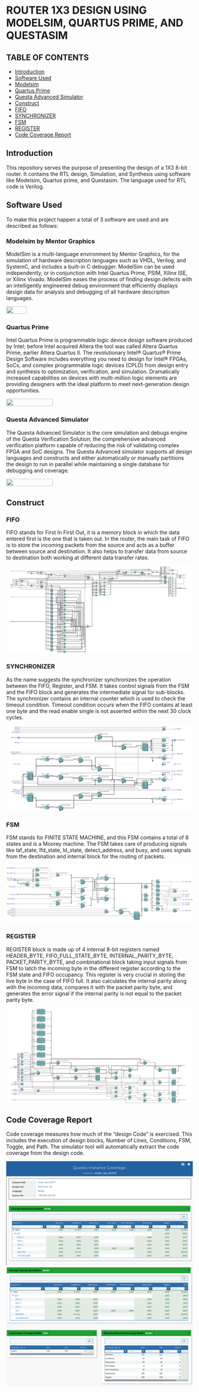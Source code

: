 # ROUTER 1X3 DESIGN USING MODELSIM, QUARTUS PRIME, AND QUESTASIM

## TABLE OF CONTENTS
* [Introduction](https://github.com/kripanshukumar/ROUTER_1X3#introduction)
* [Software Used](https://github.com/kripanshukumar/ROUTER_1X3#software-used)
* [Modelsim](https://github.com/kripanshukumar/ROUTER_1X3#modelsim-by-mentor-graphics)
* [Quartus Prime](https://github.com/kripanshukumar/ROUTER_1X3#quartus-prime)
* [Questa Advanced Simulator](https://github.com/kripanshukumar/ROUTER_1X3#questa-advanced-simulator)
* [Construct](https://github.com/kripanshukumar/ROUTER_1X3#construct)
* [FIFO](https://github.com/kripanshukumar/ROUTER_1X3#fifo)
* [SYNCHRONIZER](https://github.com/kripanshukumar/ROUTER_1X3#synchronizer)
* [FSM](https://github.com/kripanshukumar/ROUTER_1X3#fsm)
* [REGISTER](https://github.com/kripanshukumar/ROUTER_1X3#register)
* [Code Coverage Report](https://github.com/kripanshukumar/ROUTER_1X3#code-coverage-report)

## Introduction
This repository serves the purpose of presenting the design of a 1X3 8-bit router. It contains the RTL design, Simulation, and Synthesis using software like Modelsim, Quartus prime, and Questasim. The language used for RTL code is Verilog.

## Software Used
To make this project happen a total of 3 software are used and are described as follows:

### Modelsim by Mentor Graphics
ModelSim is a multi-language environment by Mentor Graphics, for the simulation of hardware description languages such as VHDL, Verilog, and SystemC, and includes a built-in C debugger. ModelSim can be used independently, or in conjunction with Intel Quartus Prime, PSIM, Xilinx ISE, or Xilinx Vivado. ModelSim eases the process of finding design defects with an intelligently engineered debug environment that efficiently displays design data for analysis and debugging of all hardware description languages.

<img src="https://i.redd.it/6741k1f4jyz41.jpg" width=33% height=33%>

### Quartus Prime
Intel Quartus Prime is programmable logic device design software produced by Intel; before Intel acquired Altera the tool was called Altera Quartus Prime, earlier Altera Quartus II. The revolutionary Intel® Quartus® Prime Design Software includes everything you need to design for Intel® FPGAs, SoCs, and complex programmable logic devices (CPLD) from design entry and synthesis to optimization, verification, and simulation. Dramatically increased capabilities on devices with multi-million logic elements are providing designers with the ideal platform to meet next-generation design opportunities.

<img src="https://www.intel.com/content/dam/docs/us/en/683855/current/dql1496958792382.png" width=50% height=50%>

### Questa Advanced Simulator
The Questa Advanced Simulator is the core simulation and debugs engine of the Questa Verification Solution; the comprehensive advanced verification platform capable of reducing the risk of validating complex FPGA and SoC designs. The Questa Advanced simulator supports all design languages and constructs and either automatically or manually partitions the design to run in parallel while maintaining a single database for debugging and coverage.

<img src="https://i.pinimg.com/474x/6f/09/b3/6f09b3cc8f50f47bb63754bc0b577c8b.jpg" width=50% height=50%>

## Construct
### FIFO
FIFO stands for First In First Out, it is a memory block in which the data entered first is the one that is taken out. In the router, the main task of FIFO is to store the incoming packets from the source and acts as a buffer between source and destination. It also helps to transfer data from source to destination both working at different data transfer rates.

<img src="images/FIFO_SYNTHESIS/Screenshot%202022-05-16%20173621.png" width=100% height=100%>

### SYNCHRONIZER
As the name suggests the synchronizer synchronizes the operation between the FIFO, Register, and FSM. It takes control signals from the FSM and the FIFO block and generates the intermediate signal for sub-blocks. The synchronizer contains an internal counter which is used to check the timeout condition. Timeout condition occurs when the FIFO contains at least one byte and the read enable single is not asserted within the next 30 clock cycles.

<img src="images/SYNC_SYNTHESIS/Screenshot%202022-05-16%20174654.png" width=100% height=100%>

### FSM

FSM stands for FINITE STATE MACHINE, and this FSM contains a total of 8 states and is a Moorey machine. The FSM takes care of producing signals like laf_state, lfd_state, ld_state, detect_address, and busy, and uses signals from the destination and internal block for the routing of packets.

<img src="images/FSM_SYNTHESIS/Screenshot%202022-05-16%20173917.png" width=100% height=100%>

### REGISTER

REGISTER block is made up of 4 internal 8-bit registers named HEADER_BYTE, FIFO_FULL_STATE_BYTE, INTERNAL_PARITY_BYTE, PACKET_PARITY_BYTE, and combinational block taking input signals from FSM to latch the incoming byte in the different register according to the FSM state and FIFO occupancy. This register is very crucial in storing the live byte in the case of FIFO full. It also calculates the internal parity along with the incoming data, compares it with the packet parity byte, and generates the error signal if the internal parity is not equal to the packet parity byte.

<img src="images/REG_SYNTHESIS/Screenshot%202022-05-16%20174353.png" width=100% height=100%>


## Code Coverage Report
Code coverage measures how much of the “design Code” is exercised. This includes the execution of design blocks, Number of Lines, Conditions, FSM, Toggle, and Path. The simulator tool will automatically extract the code coverage from the design code.

<img src="images/Code%20Coverage/Code%20Coverage%20Questasim.png" width=100% height=100%>

<img src="images/Code%20Coverage/Code%20Coverage%20Questasim%202.png" width=100% height=100%>
